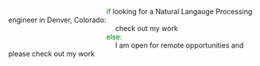 &emsp; &emsp; &emsp; &emsp; &emsp; &emsp; &emsp; &emsp; &emsp; &emsp; &emsp;<span style="color:green"> if</span> looking for a Natural Langauge Processing engineer in Denver, Colorado:<br/>
&emsp; &emsp; &emsp; &emsp; &emsp; &emsp; &emsp; &emsp; &emsp; &emsp; &emsp; &emsp;  check out my work<br/>
&emsp; &emsp; &emsp; &emsp; &emsp; &emsp; &emsp; &emsp; &emsp; &emsp; &emsp;<span style="color:green"> else:<br/></span>
&emsp; &emsp; &emsp; &emsp; &emsp; &emsp; &emsp; &emsp; &emsp; &emsp; &emsp; &emsp;  I am open for remote opportunities and please check out my work
<br/>
